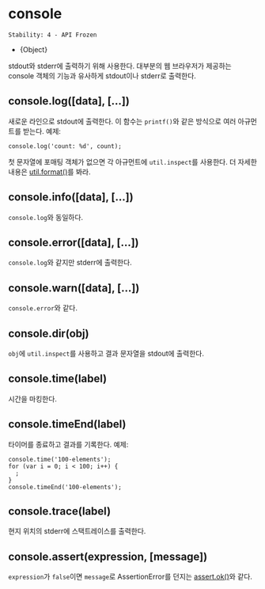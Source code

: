 # console

    Stability: 4 - API Frozen

* {Object}

<!--type=global-->

stdout와 stderr에 출력하기 위해 사용한다. 대부분의 웹 브라우저가 제공하는 console 
객체의 기능과 유사하게 stdout이나 stderr로 출력한다.

## console.log([data], [...])

새로운 라인으로 stdout에 출력한다. 이 함수는 `printf()`와 같은 방식으로 여러 아규먼트를
받는다. 예제:

    console.log('count: %d', count);

첫 문자열에 포매팅 객체가 없으면 각 아규먼트에 `util.inspect`를 사용한다.
더 자세한 내용은 [util.format()][]를 봐라.

## console.info([data], [...])

`console.log`와 동일하다.

## console.error([data], [...])

`console.log`와 같지만 stderr에 출력한다.

## console.warn([data], [...])

`console.error`와 같다.

## console.dir(obj)

`obj`에 `util.inspect`를 사용하고 결과 문자열을 stdout에 출력한다.

## console.time(label)

시간을 마킹한다.

## console.timeEnd(label)

타이머를 종료하고 결과를 기록한다. 예제:

    console.time('100-elements');
    for (var i = 0; i < 100; i++) {
      ;
    }
    console.timeEnd('100-elements');

## console.trace(label)

현지 위치의 stderr에 스택트레이스를 출력한다.

## console.assert(expression, [message])

`expression`가 `false`이면 `message`로 AssertionError를 던지는 [assert.ok()][]와 
같다.

[assert.ok()]: assert.html#assert_assert_value_message_assert_ok_value_message
[util.format()]: util.html#util_util_format_format
